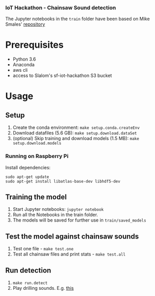 ### IoT Hackathon - Chainsaw Sound detection

The Jupyter notebooks in the `train` folder have been based on Mike Smales' [repository](https://github.com/mikesmales/Udacity-ML-Capstone)


# Prerequisites

- Python 3.6
- Anaconda
- aws cli
- access to Slalom's sf-iot-hackathon S3 bucket


# Usage

## Setup

1. Create the conda environment: `make setup.conda.createEnv`
2. Download datafiles (5.6 GB): `make setup.download.dataSet`
3. (optional) Skip training and download models (1.5 MB): `make setup.download.models`

### Running on Raspberry Pi

Install dependencies:

```
sudo apt-get update
sudo apt-get install libatlas-base-dev libhdf5-dev
```

## Training the model

1. Start Jupyter notebooks: `jupyter notebook`
2. Run all the Notebooks in the train folder.
3. The models will be saved for further use in `train/saved_models`

## Test the model against chainsaw sounds

1. Test one file - `make test.one`
2. Test all chainsaw files and print stats - `make test.all`

## Run detection
1. `make run.detect`
2. Play drilling sounds. E.g. [this](https://youtu.be/gumMKccCS7U?t=150)